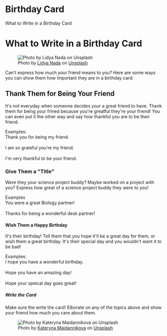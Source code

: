 # Birthday Card
<!DOCTYPE html>
<html>
    <head>What to Write in a Birthday Card</head>
  <body>
    <h1><strong>What to Write in a Birthday Card</strong></h1>
      <figure>
  <img src="https://images.unsplash.com/photo-1531956531700-dc0ee0f1f9a5?ixlib=rb-4.0.3&ixid=M3wxMjA3fDB8MHxwaG90by1wYWdlfHx8fGVufDB8fHx8fA%3D%3D&auto=format&fit=crop&w=1470&q=80)" alt="Photo by Lidya Nada on Unsplash">
  <figcaption>Photo by <a href="https://unsplash.com/@lidyanada?utm_source=unsplash&utm_medium=referral&utm_content=creditCopyText">Lidya Nada</a> on <a href="https://unsplash.com/photos/MD_ha01Bk7c?utm_source=unsplash&utm_medium=referral&utm_content=creditCopyText">Unsplash</a>
  </figcaption>
</figure>
    <p>Can't express how much your friend means to you? Here are some ways you can show them how important they are in a birthday card:</p>
    <h2>Thank Them for Being Your Friend</h2>
    <p>It's not everyday when someone decides your a great friend to have. Thank them for being your frined because you're greatful they're your friend! You can even put it the other way and say how thankful you are to be their friend.</p>
    <p>Examples:
    <br>Thank you for being my friend.</br>
    <br>I am so grateful you're my friend.</br>
    <br>I'm very thankful to be your friend.</br></p>
    <h3>Give Them a "Title"</h3>
      <p>Were they your science project buddy? Maybe worked on a project with you? Express how great of a science project buddy they were to you!</p>
      <p>Examples
      <br>You were a great Biology partner!</br>
      <br>Thanks for being a wonderful desk partner!</br></p>
    <h4>Wish Them a Happy Birthday</h4>
      <p>It's their birthday! Tell them that you hope it'll be a great day for them, or wish them a great birthday. It's their special day and you wouldn't want it to be bad!</p>
      <p>Examples:
      <br>I hope you have a wonderful birthday.</br>
      <br>Hope you have an amazing day!</br>
      <br>Hope your speical day goes great!</br></p>
      <h5>Write the Card</h5>
      <p>Make sure the write the card! Elborate on any of the topics above and show your friend how much you care about them.</p>
      <figure>
  <img src="https://images.unsplash.com/photo-1610286347146-af3d8f9a9103?ixlib=rb-4.0.3&ixid=M3wxMjA3fDB8MHxwaG90by1wYWdlfHx8fGVufDB8fHx8fA%3D%3D&auto=format&fit=crop&w=1470&q=80" alt="Photo by Kateryna Maidannikova on Unsplash">
  <figcaption>Photo by <a href="https://unsplash.com/@studiomay?utm_source=unsplash&utm_medium=referral&utm_content=creditCopyText">Kateryna Maidannikova</a> on <a href="https://unsplash.com/photos/ofwomkPEppA?utm_source=unsplash&utm_medium=referral&utm_content=creditCopyText">Unsplash</a>
  </figcaption>
</figure>
  </body>
</html>
